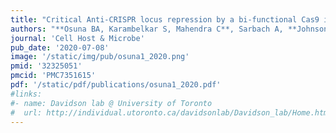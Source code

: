 ```yaml
---
title: "Critical Anti-CRISPR locus repression by a bi-functional Cas9 inhibitor"
authors: "**Osuna BA, Karambelkar S, Mahendra C**, Sarbach A, **Johnson MC**, Kilcher S, **Bondy-Denomy J**"
journal: 'Cell Host & Microbe'
pub_date: '2020-07-08'
image: '/static/img/pub/osuna1_2020.png'
pmid: '32325051'
pmcid: 'PMC7351615'
pdf: '/static/pdf/publications/osuna1_2020.pdf'
#links:
#- name: Davidson lab @ University of Toronto
#  url: http://individual.utoronto.ca/davidsonlab/Davidson_lab/Home.html
---
```


